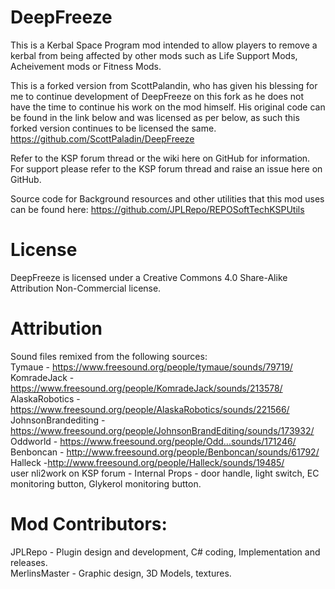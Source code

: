 DeepFreeze
==========

This is a Kerbal Space Program mod intended to allow players to remove a kerbal from being affected 
by other mods such as Life Support Mods, Acheivement mods or Fitness Mods.

This is a forked version from ScottPalandin, who has given his blessing for me to continue development of DeepFreeze on this fork as he does not have the time to continue his work on the mod himself.
His original code can be found in the link below and was licensed as per below, 
as such this forked version continues to be licensed the same.
https://github.com/ScottPaladin/DeepFreeze

Refer to the KSP forum thread or the wiki here on GitHub for information.
For support please refer to the KSP forum thread and raise an issue here on GitHub.

Source code for Background resources and other utilities that this mod uses can be found here:
https://github.com/JPLRepo/REPOSoftTechKSPUtils

License
==========
DeepFreeze is licensed under a Creative Commons 4.0 Share-Alike Attribution Non-Commercial license.

Attribution
==========
Sound files remixed from the following sources:  
Tymaue - https://www.freesound.org/people/tymaue/sounds/79719/  
KomradeJack - https://www.freesound.org/people/KomradeJack/sounds/213578/  
AlaskaRobotics - https://www.freesound.org/people/AlaskaRobotics/sounds/221566/  
JohnsonBrandediting - https://www.freesound.org/people/JohnsonBrandEditing/sounds/173932/  
Oddworld - https://www.freesound.org/people/Odd...sounds/171246/   
Benboncan - http://www.freesound.org/people/Benboncan/sounds/61792/   
Halleck -http://www.freesound.org/people/Halleck/sounds/19485/   
user nli2work on KSP forum - Internal Props - door handle, light switch, EC monitoring button, Glykerol monitoring button.   

Mod Contributors:
===========
JPLRepo - Plugin design and development, C# coding, Implementation and releases.    
MerlinsMaster - Graphic design, 3D Models, textures.
